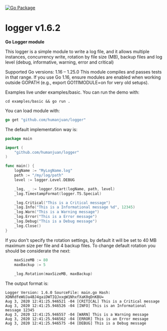 [![Go Package](https://img.shields.io/badge/Go%20Package-Reference-green?style=flat&logo=Go&link=https://pkg.go.dev/github.com/humanjuan/logger)](https://pkg.go.dev/github.com/humanjuan/logger)

# logger v1.6.2
**Go Logger module**

This logger is a simple module to write a log file, and it allows multiple instances,
concurrency write, rotation by file size (MB), backup files and log level (debug, informative, warning, error and critical)

Supported Go versions: 1.16 – 1.25.0
This module compiles and passes tests in that range. If you use Go 1.16, ensure modules are enabled when working outside GOPATH (e.g., export GO111MODULE=on for very old setups).

Examples live under examples/basic. You can run the demo with:

```
cd examples/basic && go run .
```

You can load module with:
```go
go get "github.com/humanjuan/logger"
```

The default implementation way is: 

```go
package main

import (
	"github.com/humanjuan/logger"
)

func main() {
	logName := "MyLogName.log"
	path := "/my/log/path"
	level := logger.Level.DEBUG

	_log, _ := logger.Start(logName, path, level)
	_log.TimestampFormat(logger.TS.Special)

	_log.Critical("This is a Critical message")
	_log.Info("This is a Informational message %d", 12345)
	_log.Warn("This is a Warning message")
	_log.Error("This is a Error message")
	_log.Debug("This is a Debug message")
	_log.Close()
}
```

If you don't specify the rotation settings, by default it will be set to 40 MB maximum size per file
and 4 backup files. To change default rotation you should be considerate the next:

```go
    maxSizeMB := 80
    maxBackup := 5
    
    _log.Rotation(maxSizeMB, maxBackup)
```

The output format is:
```log
Logger Version: 1.6.0 SourceFile: main.go Hash: XDNRdfeWUJa4BJ4gaiDWTIQJxxgW1NhxfXaK0qDnKBU=
Aug 3, 2020 12:41:25.946521 -04 [CRITICAL] This is a Critical message
Aug 3, 2020 12:41:25.946526 -04 [INFO] This is an Informational message 12345
Aug 3, 2020 12:41:25.946557 -04 [WARN] This is a Warning message
Aug 3, 2020 12:41:25.946562 -04 [ERROR] This is an Error message
Aug 3, 2020 12:41:25.946575 -04 [DEBUG] This is a Debug message
```
